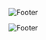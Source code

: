 ![Footer](https://capsule-render.vercel.app/api?type=waving&height=100&width=300&color=00BFFF&descAlign=0&descAlignY=0&reversal=false)

![Footer](https://capsule-render.vercel.app/api?type=transparent&height=150&color=00BFFF&text=Mariah%20Gomes&descAlign=100&descAlignY=45&reversal=false&fontColor=00BFFF&fontSize=30&animation=fadeIn)


<!--
**Mariah-Gomes/Mariah-Gomes** is a ✨ _special_ ✨ repository because its `README.md` (this file) appears on your GitHub profile.

Here are some ideas to get you started:

- 🔭 I’m currently working on ...
- 🌱 I’m currently learning ...
- 👯 I’m looking to collaborate on ...
- 🤔 I’m looking for help with ...
- 💬 Ask me about ...
- 📫 How to reach me: ...
- 😄 Pronouns: ...
- ⚡ Fun fact: ...
-->
